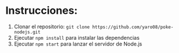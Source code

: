 # Instrucciones:
1. Clonar el repositorio: `git clone https://github.com/yaro08/poke-nodejs.git`
2. Ejecutar `npm install`  para instalar las dependencias
3. Ejecutar `npm start`  para lanzar el servidor de Node.js
